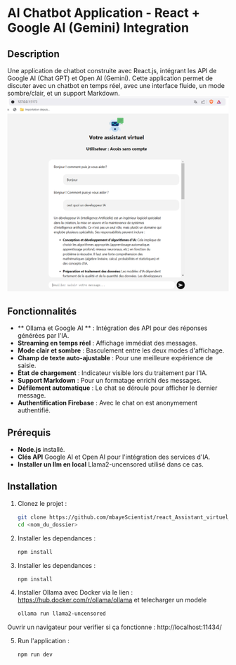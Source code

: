 # AI Chatbot Application - React + Google AI (Gemini) Integration

## Description
Une application de chatbot construite avec React.js, intégrant les API de Google AI (Chat GPT) et Open AI (Gemini). Cette application permet de discuter avec un chatbot en temps réel, avec une interface fluide, un mode sombre/clair, et un support Markdown.
![Description de l'image](./demo_img/demo_chat.png)
## Fonctionnalités
- ** Ollama  et Google AI ** : Intégration des API  pour des réponses générées par l'IA.
- **Streaming en temps réel** : Affichage immédiat des messages.
- **Mode clair et sombre** : Basculement entre les deux modes d'affichage.
- **Champ de texte auto-ajustable** : Pour une meilleure expérience de saisie.
- **État de chargement** : Indicateur visible lors du traitement par l'IA.
- **Support Markdown** : Pour un formatage enrichi des messages.
- **Défilement automatique** : Le chat se déroule pour afficher le dernier message.
- **Authentification Firebase** : Avec le chat on est anonymement authentifié.

## Prérequis
- **Node.js** installé.
- **Clés API** Google AI et Open AI pour l'intégration des services d'IA.
- **Installer un llm en local** Llama2-uncensored utilisé dans ce cas.

## Installation

1. Clonez le projet :
   ```bash
   git clone https://github.com/mbayeScientist/react_Assistant_virtuel_GenAi.git
   cd <nom_du_dossier>

2. Installer les dependances :
   ```bash
   npm install

3. Installer les dependances :
   ```bash
   npm install
4. Installer Ollama avec Docker via le lien : https://hub.docker.com/r/ollama/ollama et  telecharger un modele
   ```bash
   ollama run llama2-uncensored
Ouvrir un navigateur pour verifier si ça fonctionne : http://localhost:11434/

5. Run l'application :
   ```bash
   npm run dev

